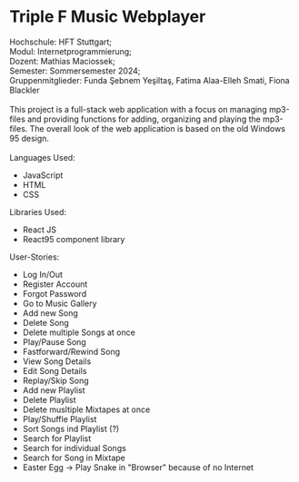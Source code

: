 # Triple F Music Webplayer

Hochschule: HFT Stuttgart;<br>
Modul: Internetprogrammierung;<br>
Dozent: Mathias Maciossek;<br>
Semester: Sommersemester 2024;<br>
Gruppenmitglieder: Funda Şebnem Yeşiltaş, Fatima Alaa-Elleh Smati, Fiona Blackler<br>
<br>
This project is a full-stack web application with a focus on managing mp3-files and providing functions for adding, organizing and playing the mp3-files. The overall look of the web application is based on the old Windows 95 design.<br>
<br>
Languages Used:<br>

- JavaScript
- HTML
- CSS

Libraries Used:<br>

- React JS
- React95 component library

User-Stories:<br>

- Log In/Out
- Register Account
- Forgot Password
- Go to Music Gallery
- Add new Song
- Delete Song
- Delete multiple Songs at once
- Play/Pause Song
- Fastforward/Rewind Song
- View Song Details
- Edit Song Details
- Replay/Skip Song
- Add new Playlist
- Delete Playlist
- Delete musltiple Mixtapes at once
- Play/Shuffle Playlist
- Sort Songs ind Playlist (?)
- Search for Playlist
- Search for individual Songs
- Search for Song in Mixtape
- Easter Egg -> Play Snake in "Browser" because of no Internet
